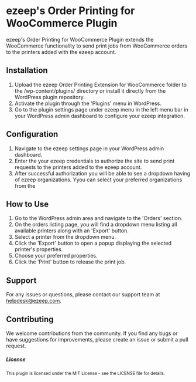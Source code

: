# **ezeep's Order Printing for WooCommerce Plugin**

ezeep's Order Printing for WooCommerce Plugin extends the WooCommerce functionality to send print jobs from WooCommerce orders to the printers added with the ezeep account.

## Installation
1.	Upload the ezeep Order Printing Extension for WooCommerce folder to the /wp-content/plugins/ directory or install it directly from the WordPress plugin repository.
2.	Activate the plugin through the 'Plugins' menu in WordPress.
3.	Go to the plugin settings page under ezeep menu in the left menu bar in your WordPress admin dashboard to configure your ezeep integration.

## Configuration
1. Navigate to the ezeep settings page in your WordPress admin dashboard. 
2. Enter the your ezeep credentials to authorize the site to send print requests to the printers added to the ezeep account. 
3. After successful authorization you will be able to see a dropdown having of ezeep organizations. Yyou can select your preferred organizations from the

## How to Use
1. Go to the WordPress admin area and navigate to the 'Orders' section.  
2. On the orders listing page, you will find a dropdown menu listing all available printers along with an 'Export' button.  
3. Select a printer from the dropdown menu.  
4. Click the 'Export' button to open a popup displaying the selected printer's properties. 
5. Choose your preferred properties.  
6. Click the 'Print' button to release the print job. 

## Support
For any issues or questions, please contact our support team at helpdesk@ezeep.com.

## Contributing
We welcome contributions from the community. If you find any bugs or have suggestions for improvements, please create an issue or submit a pull request.


##### License
<sub>This plugin is licensed under the MIT License - see the LICENSE file for details.

